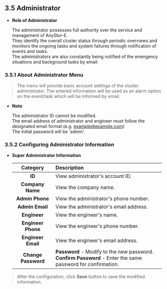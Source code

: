 ## 3.5 Administrator

+ **Role of Administrator**

    The administrator possesses full authority over the service and management of AnyStor-E.   
    They identify the overall cluster status through periodic overviews and monitors the ongoing tasks and system failures through notification of events and tasks.   
    The administrators are also constantly being notified of the emergency situations and background tasks by email.   


### 3.5.1 About Administrator Menu

> The menu will provide basic account settings of the cluster administrator.
> The entered information will be used as an alarm option on the event/task which will be informed by email.  

+ **Note**

    The administrator ID cannot be modified.    
    The email address of administrator and engineer must follow the designated email format.(e.g. example@example.com)    
    The initial password will be 'admin'. 

### 3.5.2 Configuring Administrator Information

* **Super Administrator Information**

    | Category     		| Description      |
    | :---:    		| :---     |
    | **ID** 		| View administrator's account ID.  |
    | **Company Name** 	| View the company name. |
    | **Admin Phone** 	| View the administrator's phone number. |
    | **Admin Email** 	| View the administrator's email address. |
    | **Engineer** 		| View the engineer's name. |
    | **Engineer Phone** 	| View the engineer's phone number. |
    | **Engineer Email** 	| View the engineer's email address. |
    | **Change Password** 	| **Password** - Modify to the new password.<br> **Confirm Password** - Enter the same password for confirmation.|

> After the configuration, click **Save** button to save the modified information.